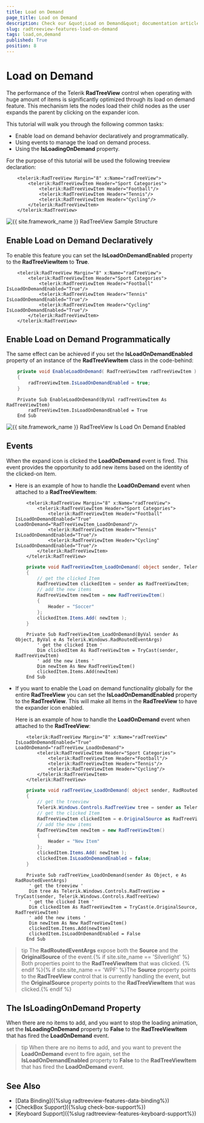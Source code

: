 ```yaml
---
title: Load on Demand
page_title: Load on Demand
description: Check our &quot;Load on Demand&quot; documentation article for the RadTreeView {{ site.framework_name }} control.
slug: radtreeview-features-load-on-demand
tags: load,on,demand
published: True
position: 8
---
```


# Load on Demand

The performance of the Telerik __RadTreeView__ control when operating with huge amount of items is significantly optimized through its load on demand feature. This mechanism lets the nodes load their child nodes as the user expands the parent by clicking on the expander icon.

This tutorial will walk you through the following common tasks:

* Enable load on demand behavior declaratively and programmatically.
* Using events to manage the load on demand process.
* Using the __IsLoadingOnDemand__ property.

For the purpose of this tutorial will be used the following treeview declaration: 

```XAML
	<telerik:RadTreeView Margin="8" x:Name="radTreeView">
	    <telerik:RadTreeViewItem Header="Sport Categories">
	        <telerik:RadTreeViewItem Header="Football"/>
	        <telerik:RadTreeViewItem Header="Tennis"/>
	        <telerik:RadTreeViewItem Header="Cycling"/>
	    </telerik:RadTreeViewItem>
	</telerik:RadTreeView>
```

![{{ site.framework_name }} RadTreeView Sample Structure](images/RadTreeView_FeaturesLoadOnDemand_001.PNG)

## Enable Load on Demand Declaratively 

To enable this feature you can set the __IsLoadOnDemandEnabled__ property to the __RadTreeViewItem__ to __True__.

```XAML
	<telerik:RadTreeView Margin="8" x:Name="radTreeView">
	    <telerik:RadTreeViewItem Header="Sport Categories">
	        <telerik:RadTreeViewItem Header="Football" IsLoadOnDemandEnabled="True"/>
	        <telerik:RadTreeViewItem Header="Tennis" IsLoadOnDemandEnabled="True"/>
	        <telerik:RadTreeViewItem Header="Cycling" IsLoadOnDemandEnabled="True"/>
	    </telerik:RadTreeViewItem>
	</telerik:RadTreeView>
```

## Enable Load on Demand Programmatically 

The same effect can be achieved if you set the __IsLoadOnDemandEnabled__ property of an instance of the __RadTreeViewItem__ class in the code-behind:

```C#
	private void EnableLoadOnDemand( RadTreeViewItem radTreeViewItem )
	{
	    radTreeViewItem.IsLoadOnDemandEnabled = true;
	}
```
```VB.NET
	Private Sub EnableLoadOnDemand(ByVal radTreeViewItem As RadTreeViewItem)
	    radTreeViewItem.IsLoadOnDemandEnabled = True
	End Sub
```
	
![{{ site.framework_name }} RadTreeView Is Load On Demand Enabled](images/RadTreeView_FeaturesLoadOnDemand_010.PNG)

## Events 

When the expand icon is clicked the __LoadOnDemand__ event is fired. This event provides the opportunity to add new items based on the identity of the clicked-on Item.

* Here is an example of how to handle the __LoadOnDemand__ event when attached to a __RadTreeViewItem__:

	```XAML
		<telerik:RadTreeView Margin="8" x:Name="radTreeView">
			<telerik:RadTreeViewItem Header="Sport Categories">
				<telerik:RadTreeViewItem Header="Football" IsLoadOnDemandEnabled="True" LoadOnDemand="RadTreeViewItem_LoadOnDemand"/>
				<telerik:RadTreeViewItem Header="Tennis" IsLoadOnDemandEnabled="True"/>
				<telerik:RadTreeViewItem Header="Cycling" IsLoadOnDemandEnabled="True"/>
			</telerik:RadTreeViewItem>
		</telerik:RadTreeView>
	```
	
	```C#
		private void RadTreeViewItem_LoadOnDemand( object sender, Telerik.Windows.RadRoutedEventArgs e )
		{
			// get the clicked Item
			RadTreeViewItem clickedItem = sender as RadTreeViewItem;
			// add the new items
			RadTreeViewItem newItem = new RadTreeViewItem()
			{
				Header = "Soccer"
			};
			clickedItem.Items.Add( newItem );
		}
	```
	```VB.NET
		Private Sub RadTreeViewItem_LoadOnDemand(ByVal sender As Object, ByVal e As Telerik.Windows.RadRoutedEventArgs)
			' get the clicked Item '
			Dim clickedItem As RadTreeViewItem = TryCast(sender, RadTreeViewItem)
			' add the new items '
			Dim newItem As New RadTreeViewItem()
			clickedItem.Items.Add(newItem)
		End Sub
	```

* If you want to enable the Load on demand functionality globally for the entire __RadTreeView__ you can set the __IsLoadOnDemandEnabled__ property to the __RadTreeView__. This will make all Items in the __RadTreeView__ to have the expander icon enabled.
		
	Here is an example of how to handle the __LoadOnDemand__ event when attached to the __RadTreeView__:

	```XAML
		<telerik:RadTreeView Margin="8" x:Name="radTreeView" IsLoadOnDemandEnabled="True" LoadOnDemand="radTreeView_LoadOnDemand">
			<telerik:RadTreeViewItem Header="Sport Categories">
				<telerik:RadTreeViewItem Header="Football"/>
				<telerik:RadTreeViewItem Header="Tennis"/>
				<telerik:RadTreeViewItem Header="Cycling"/>
			</telerik:RadTreeViewItem>
		</telerik:RadTreeView>
	```

	```C#
		private void radTreeView_LoadOnDemand( object sender, RadRoutedEventArgs e )
		{
			// get the treeview
			Telerik.Windows.Controls.RadTreeView tree = sender as Telerik.Windows.Controls.RadTreeView;
			// get the clicked Item
			RadTreeViewItem clickedItem = e.OriginalSource as RadTreeViewItem;
			// add the new items
			RadTreeViewItem newItem = new RadTreeViewItem()
			{
				Header = "New Item"
			};
			clickedItem.Items.Add( newItem );
			clickedItem.IsLoadOnDemandEnabled = false;
		}
	```
	```VB.NET
		Private Sub radTreeView_LoadOnDemand(sender As Object, e As RadRoutedEventArgs)
		 ' get the treeview '
		 Dim tree As Telerik.Windows.Controls.RadTreeView = TryCast(sender, Telerik.Windows.Controls.RadTreeView)
		 ' get the clicked Item '
		 Dim clickedItem As RadTreeViewItem = TryCast(e.OriginalSource, RadTreeViewItem)
		 ' add the new items '
		 Dim newItem As New RadTreeViewItem()
		 clickedItem.Items.Add(newItem)
		 clickedItem.IsLoadOnDemandEnabled = False
		End Sub
	```

>tip The __RadRoutedEventArgs__ expose both the __Source__ and the __OriginalSource__ of the event.{% if site.site_name == 'Silverlight' %} Both properties point to the __RadTreeViewItem__ that was clicked. {% endif %}{% if site.site_name == 'WPF' %}The __Source__ property points to the __RadTreeView__ control that is currently handling the event, but the __OriginalSource__ property points to the __RadTreeViewItem__ that was clicked.{% endif %}

## The IsLoadingOnDemand Property 

When there are no items to add, and you want to stop the loading animation, set the __IsLoadingOnDemand__ property to __False__ to the __RadTreeViewItem__ that has fired the __LoadOnDemand__ event.

>tip When there are no items to add, and you want to prevent the __LoadOnDemand__ event to fire again, set the __IsLoadOnDemandEnabled__ property to __False__ to the __RadTreeViewItem__ that has fired the __LoadOnDemand__ event.

## See Also

 * [Data Binding]({%slug radtreeview-features-data-binding%})
 * [CheckBox Support]({%slug check-box-support%})
 * [Keyboard Support]({%slug radtreeview-features-keyboard-support%})